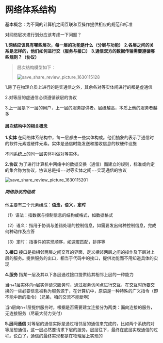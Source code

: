 # 网络体系结构

基本概念：为不同的计算机之间互联和互操作提供相应的规范和标准

对网络层次进行划分应该考虑一下问题？

**1.网络应该具有哪些层次，每一层的功能是什么（分层与功能）**
**2.各层之间的关系是怎样的，他们如何进行交（服务与接口）**
**3.通信双方的数据传输需要遵循哪些规则？（协议）**

> 层次结构模型如下：
>
> ![save_share_review_picture_1630115128](/Users/jared/Downloads/save_share_review_picture_1630115128.jpeg)



1.除了在物理介质上进行的是实通信之外，其余各对等实体间进行的都是虚通信

2.对等层的虚通信必须遵循该层的协议

3.上一层是下一层的用户，上一层的服务提供者。层级越高，本质上他的服务者越多

#### 层次结构中的相关概念

**1.实体**
在网络体系结构中，每一层都由一些实体构成。他们抽象的表示了通信时的软件元素或硬件元素。实体是通信时能发送和接收信息的软硬件设施

不同系统上的同一层实体叫做对等实体。

**2.协议**
为了进行计算机中网络中的数据交换（通信）而建立的规则，标准或约定的集合称为协议。协议总是指==对等实体之间==实现通信的协议

![save_share_review_picture_1630115201](/Users/jared/Downloads/save_share_review_picture_1630115201.jpeg)

##### **网络协议的组成**

他主要有三个元素组成：**语法，语义，定时**

（1）语法：指数据与控制信息的结构或格式，如数据格式

（2）语义：指用于协调与差错处理的控制信息，如需要发出何种控制信息，完成何种动作及应答

（3）定时：指事件的实现顺序，如速度匹配，排序等



**3.接口**
接口是指相邻两层之间交互的界面，定义相邻两层之间的操作及下层对上层的服务。提供服务的出口，相当于代码中的接口，提供功能而不用知道具体的实现

**4.服务**
指某一层及其以下各层通过接口提供给其相邻上层的一种能力

当n+1层实体向n层实体请求服务时，通过服务访问点进行交互，在交互时所要交换的一些必要信息被称为服务源于，在计算机中，原语是一种特殊的广义指令（即不能中断的指令）（兄弟，咱的交流不能断啊）

当n层向n+1层提供服务时，根据是否需要建立连接分为两类：面向连接的服务，无连接服务（尽最大努力交付）

**5.层间通信**
对等层的通信实际是通过相邻层的通信来完成的，比如两个系统的对等层想通信，这一层必然要请求下层的服务，层层往下，最终在底层实现通信的过程。说白了，通信的最终实现都是在物理层上实现的